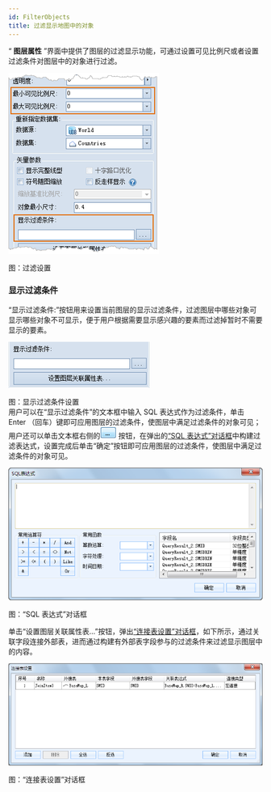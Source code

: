 ```yaml
---
id: FilterObjects
title: 过滤显示地图中的对象
---
```

“ **图层属性** ”界面中提供了图层的过滤显示功能，可通过设置可见比例尺或者设置过滤条件对图层中的对象进行过滤。

![](img/filterDisplay.png)  
 
图：过滤设置  
  
### 显示过滤条件

“显示过滤条件:”按钮用来设置当前图层的显示过滤条件，过滤图层中哪些对象可显示哪些对象不可显示，便于用户根据需要显示感兴趣的要素而过滤掉暂时不需要显示的要素。

![](img/FilterSetting.png)  
 
图：显示过滤条件设置  
用户可以在“显示过滤条件”的文本框中输入 SQL 表达式作为过滤条件，单击 Enter
（回车）键即可应用图层的过滤条件，使图层中满足过滤条件的对象可见；用户还可以单击文本框右侧的![](img/button.png)
按钮，在弹出的[“SQL
表达式”对话框](../../Query/SQLDia)中构建过滤表达式，设置完成后单击“确定”按钮即可应用图层的过滤条件，使图层中满足过滤条件的对象可见。

![](img/SQLDialog.png)  
 
图：“SQL 表达式”对话框  
  
单击“设置图层关联属性表...”按钮，弹出[“连接表设置”对话框](../../Query/JoinItemsDia)，如下所示，通过关联字段连接外部表，进而通过构建有外部表字段参与的过滤条件来过滤显示图层中的内容。

![](img/JoinItemsDia.png)  
 
图：“连接表设置”对话框  
  
